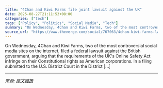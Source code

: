 ```yaml
---
title: "4Chan and Kiwi Farms file joint lawsuit against the UK"
date: 2025-08-27T21:11:53+08:00
categories: ["tech"]
tags: ["Policy", "Politics", "Social Media", "Tech"]
summary: "On Wednesday, 4Chan and Kiwi Farms, two of the most controversial social media sites on the internet, filed a federal lawsuit against the British government, arguing that the requirements of the UK's "
source_url: "https://www.theverge.com/social/767063/4chan-kiwi-farms-lawsuit-uk-ofcom"
---
```


On Wednesday, 4Chan and Kiwi Farms, two of the most controversial social media sites on the internet, filed a federal lawsuit against the British government, arguing that the requirements of the UK's Online Safety Act infringe on their Constitutional rights as American corporations. In a filing submitted to the U.S. District Court in the District [&#8230;]

---

*来源: [原文链接](https://www.theverge.com/social/767063/4chan-kiwi-farms-lawsuit-uk-ofcom)*
